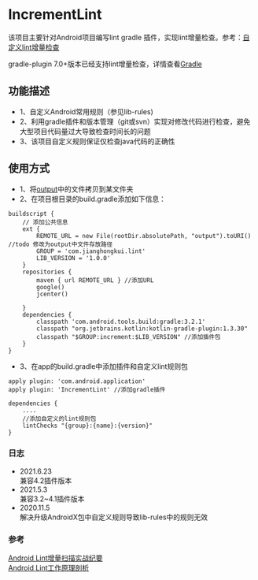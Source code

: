 # IncrementLint
该项目主要针对Android项目编写lint gradle 插件，实现lint增量检查。参考：[自定义lint增量检查](https://www.jianshu.com/p/98b8b7d6fed3)

gradle-plugin 7.0+版本已经支持lint增量检查，详情查看[Gradle](https://developer.android.google.cn/studio/releases/gradle-plugin.html)

## 功能描述

- 1、自定义Android常用规则（参见lib-rules)  
- 2、利用gradle插件和版本管理（git或svn）实现对修改代码进行检查，避免大型项目代码量过大导致检查时间长的问题
- 3、该项目自定义规则保证仅检查java代码的正确性

## 使用方式
- 1、将[output](https://github.com/tianwailaike61/IncrementLint/output)中的文件拷贝到某文件夹
- 2、在项目根目录的build.gradle添加如下信息：
```
buildscript {
	// 添加公共信息
    ext {
        REMOTE_URL = new File(rootDir.absolutePath, "output").toURI() //todo 修改为output中文件存放路径
        GROUP = 'com.jianghongkui.lint'
        LIB_VERSION = '1.0.0'
    }
    repositories {
        maven { url REMOTE_URL } //添加URL
        google()
        jcenter()

    }
    dependencies {
        classpath 'com.android.tools.build:gradle:3.2.1'
        classpath "org.jetbrains.kotlin:kotlin-gradle-plugin:1.3.30"
        classpath "$GROUP:increment:$LIB_VERSION" //添加插件包
    }
}

```
- 3、在app的build.gradle中添加插件和自定义lint规则包

```
apply plugin: 'com.android.application'
apply plugin: 'IncrementLint' //添加gradle插件

dependencies {
    ....
    //添加自定义的lint规则包
    lintChecks "{group}:{name}:{version}"
}
```
### 日志
- 2021.6.23  
 兼容4.2插件版本  
- 2021.5.3  
  兼容3.2~4.1插件版本  
- 2020.11.5  
  解决升级AndroidX包中自定义规则导致lib-rules中的规则无效

### 参考  
[Android Lint增量扫描实战纪要](https://www.jianshu.com/p/4833a79e9396)  
[Android Lint工作原理剖析](http://www.androidchina.net/5106.html)

